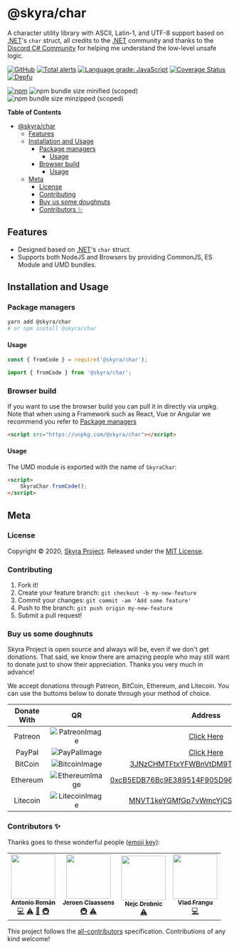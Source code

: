 # @skyra/char

A character utility library with ASCII, Latin-1, and UTF-8 support based on [.NET][]'s `char` struct, all credits to the
[.NET][] community and thanks to the [Discord C# Community][] for helping me understand the low-level unsafe logic.

[![GitHub](https://img.shields.io/github/license/skyra-project/char)](https://github.com/skyra-project/char/blob/main/LICENSE.md)
[![Total alerts](https://img.shields.io/lgtm/alerts/g/skyra-project/char.svg?logo=lgtm&logoWidth=18)](https://lgtm.com/projects/g/skyra-project/char/alerts/)
[![Language grade: JavaScript](https://img.shields.io/lgtm/grade/javascript/g/skyra-project/char.svg?logo=lgtm&logoWidth=18)](https://lgtm.com/projects/g/skyra-project/char/context:javascript)
[![Coverage Status](https://coveralls.io/repos/github/skyra-project/char/badge.svg?branch=main)](https://coveralls.io/github/skyra-project/char?branch=main)
[![Depfu](https://badges.depfu.com/badges/e367f2c68b857253ca23e1e8d73d1e14/count.svg)](https://depfu.com/github/skyra-project/char?project_id=14147)

[![npm](https://img.shields.io/npm/v/@skyra/char?color=crimson&label=NPM&logo=npm&style=flat-square)](https://www.npmjs.com/package/@skyra/char)
![npm bundle size minified (scoped)](https://img.shields.io/bundlephobia/min/@skyra/char?label=minified&logo=webpack)
![npm bundle size minzipped (scoped)](https://img.shields.io/bundlephobia/minzip/@skyra/char?label=minified&logo=webpack)

**Table of Contents**

-   [@skyra/char](#skyrachar)
    -   [Features](#features)
    -   [Installation and Usage](#installation-and-usage)
        -   [Package managers](#package-managers)
            -   [Usage](#usage)
        -   [Browser build](#browser-build)
            -   [Usage](#usage-1)
    -   [Meta](#meta)
        -   [License](#license)
        -   [Contributing](#contributing)
        -   [Buy us some doughnuts](#buy-us-some-doughnuts)
        -   [Contributors ✨](#contributors-%E2%9C%A8)

## Features

-   Designed based on [.NET][]'s `char` struct.
-   Supports both NodeJS and Browsers by providing CommonJS, ES Module and UMD bundles.

## Installation and Usage

### Package managers

```bash
yarn add @skyra/char
# or npm install @skyra/char
```

#### Usage

```js
const { fromCode } = require('@skyra/char');
```

```ts
import { fromCode } from '@skyra/char';
```

### Browser build

If you want to use the browser build you can pull it in directly via unpkg. Note that when using a Framework such as React, Vue or Angular we recommend you refer to [Package managers](#package-managers)

```html
<script src="https://unpkg.com/@skyra/char"></script>
```

#### Usage

The UMD module is exported with the name of `SkyraChar`:

```html
<script>
	SkyraChar.fromCode();
</script>
```

## Meta

### License

Copyright © 2020, [Skyra Project](https://github.com/skyra-project).
Released under the [MIT License](LICENSE.md).

### Contributing

1. Fork it!
1. Create your feature branch: `git checkout -b my-new-feature`
1. Commit your changes: `git commit -am 'Add some feature'`
1. Push to the branch: `git push origin my-new-feature`
1. Submit a pull request!

### Buy us some doughnuts

Skyra Project is open source and always will be, even if we don't get donations. That said, we know there are amazing people who
may still want to donate just to show their appreciation. Thanks you very much in advance!

We accept donations through Patreon, BitCoin, Ethereum, and Litecoin. You can use the buttoms below to donate through your method of choice.

| Donate With |         QR         |                                                                  Address                                                                  |
| :---------: | :----------------: | :---------------------------------------------------------------------------------------------------------------------------------------: |
|   Patreon   | ![PatreonImage][]  |                                               [Click Here](https://www.patreon.com/kyranet)                                               |
|   PayPal    |  ![PayPalImage][]  |                     [Click Here](https://www.paypal.com/cgi-bin/webscr?cmd=_s-xclick&hosted_button_id=CET28NRZTDQ8L)                      |
|   BitCoin   | ![BitcoinImage][]  |         [3JNzCHMTFtxYFWBnVtDM9Tt34zFbKvdwco](bitcoin:3JNzCHMTFtxYFWBnVtDM9Tt34zFbKvdwco?amount=0.01&label=Skyra%20Discord%20Bot)          |
|  Ethereum   | ![EthereumImage][] | [0xcB5EDB76Bc9E389514F905D9680589004C00190c](ethereum:0xcB5EDB76Bc9E389514F905D9680589004C00190c?amount=0.01&label=Skyra%20Discord%20Bot) |
|  Litecoin   | ![LitecoinImage][] |         [MNVT1keYGMfGp7vWmcYjCS8ntU8LNvjnqM](litecoin:MNVT1keYGMfGp7vWmcYjCS8ntU8LNvjnqM?amount=0.01&label=Skyra%20Discord%20Bot)         |

[.net]: https://github.com/dotnet
[discord c# community]: https://discord.gg/csharp
[patreonimage]: https://cdn.skyra.pw/gh-assets/patreon.png
[paypalimage]: https://cdn.skyra.pw/gh-assets/paypal.png
[bitcoinimage]: https://cdn.skyra.pw/gh-assets/bitcoin.png
[ethereumimage]: https://cdn.skyra.pw/gh-assets/ethereum.png
[litecoinimage]: https://cdn.skyra.pw/gh-assets/litecoin.png

### Contributors ✨

Thanks goes to these wonderful people ([emoji key](https://allcontributors.org/docs/en/emoji-key)):

<!-- ALL-CONTRIBUTORS-LIST:START - Do not remove or modify this section -->
<!-- prettier-ignore-start -->
<!-- markdownlint-disable -->
<table>
  <tr>
    <td align="center"><a href="https://github.com/kyranet"><img src="https://avatars0.githubusercontent.com/u/24852502?v=4?s=100" width="100px;" alt=""/><br /><sub><b>Antonio Román</b></sub></a><br /><a href="https://github.com/skyra-project/char/commits?author=kyranet" title="Code">💻</a> <a href="https://github.com/skyra-project/char/commits?author=kyranet" title="Tests">⚠️</a> <a href="#ideas-kyranet" title="Ideas, Planning, & Feedback">🤔</a> <a href="#infra-kyranet" title="Infrastructure (Hosting, Build-Tools, etc)">🚇</a></td>
    <td align="center"><a href="https://favware.tech/"><img src="https://avatars3.githubusercontent.com/u/4019718?v=4?s=100" width="100px;" alt=""/><br /><sub><b>Jeroen Claassens</b></sub></a><br /><a href="#infra-Favna" title="Infrastructure (Hosting, Build-Tools, etc)">🚇</a> <a href="https://github.com/skyra-project/char/commits?author=Favna" title="Tests">⚠️</a></td>
    <td align="center"><a href="https://quantumlytangled.com/"><img src="https://avatars1.githubusercontent.com/u/7919610?v=4?s=100" width="100px;" alt=""/><br /><sub><b>Nejc Drobnic</b></sub></a><br /><a href="https://github.com/skyra-project/char/commits?author=QuantumlyTangled" title="Tests">⚠️</a></td>
    <td align="center"><a href="https://github.com/vladfrangu"><img src="https://avatars3.githubusercontent.com/u/17960496?v=4?s=100" width="100px;" alt=""/><br /><sub><b>Vlad Frangu</b></sub></a><br /><a href="https://github.com/skyra-project/char/commits?author=vladfrangu" title="Code">💻</a></td>
  </tr>
</table>

<!-- markdownlint-enable -->
<!-- prettier-ignore-end -->

<!-- ALL-CONTRIBUTORS-LIST:END -->

This project follows the [all-contributors](https://github.com/all-contributors/all-contributors) specification. Contributions of any kind welcome!
